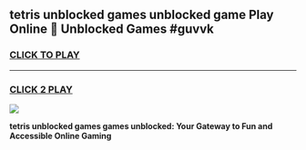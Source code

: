
## tetris unblocked games unblocked game Play Online 👋 Unblocked Games #guvvk
<h3>
<a href="https://premium.freeplayer.one?title=tetris_unblocked_games&ref=21F">CLICK TO PLAY</a></h3>
<hr>

<h3>
<a href="https://premium.freeplayer.one?title=tetris_unblocked_games&ref=21F">CLICK 2 PLAY</a>
  
</h3>

<a href="https://premium.freeplayer.one?title=tetris_unblocked_games&ref=21F/"><img src="https://clearcache.store/games.png"></a>


**tetris unblocked games games unblocked: Your Gateway to Fun and Accessible Online Gaming**
